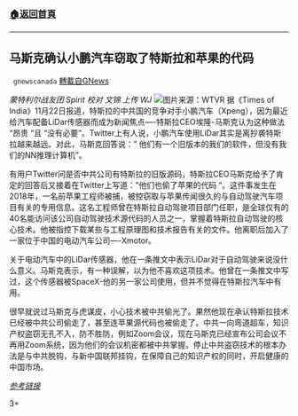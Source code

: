###  [:house:返回首頁](https://github.com/ourhimalayas/txt)
---

## 马斯克确认小鹏汽车窃取了特斯拉和苹果的代码
` gnewscanada` [轉載自GNews](https://gnews.org/zh-hans/584900/)

*蒙特利尔战友团 Spirit
校对 文锦 上传 WJ*
![](https://gnews-media-offload.s3.amazonaws.com/wp-content/uploads/2020/11/23150309/Tesla.jpg)图片来源：WTVR
据《Times of India》11月22日报道，特斯拉的中共国的竞争对手小鹏汽车（Xpeng），因为最近给汽车配备LiDar传感器而成为新闻焦点—-特斯拉CEO埃隆-马斯克认为这种做法 “昂贵 “且 “没有必要”。Twitter上有人说，小鹏汽车使用LiDar其实是离抄袭特斯拉越来越远。对此，马斯克回答说：” 他们有一个旧版本的我们的软件，但没有我们的NN推理计算机”。

有用户Twitter问是否中共公司有特斯拉的旧版源码，特斯拉CEO马斯克给予了肯定的回答后又接着在Twitter上写道：”他们也偷了苹果的代码 “。这件事发生在2018年，一名前苹果工程师被捕，被控窃取与苹果传闻很久的与自动驾驶汽车项目有关的专用信息。这名工程师曾在特斯拉自动驾驶项目部门任职，是全球仅有的40名能访问该公司自动驾驶技术源代码的人员之一，掌握着特斯拉自动驾驶的核心技术。他被指控下载某些与工程原理图和技术报告有关的文件。他离职后加入了一家位于中国的电动汽车公司—-Xmotor。

关于电动汽车中的LiDar传感器，他在一条推文中表示LiDar对于自动驾驶来说没什么意义。马斯克表示，有一种误解，以为他不喜欢这项技术。他曾在一条推文中写过，这个传感器被SpaceX-他的另一家公司使用，但并不觉得在特斯拉汽车中有用。

很早就说过马斯克与虎谋皮，小心技术被中共偷光了。果然他现在承认特斯拉技术已经被中共公司偷走了，甚至连苹果源代码也被偷走了。中共一向弯道超车，知识产权盗窃无孔不入，防不胜防，例如Zoom会议，现在马斯克已经宣布公司会议不再用Zoom系统，因为他们的会议机密都被中共掌握。停止中共盗窃技术的根本办法是与中共脱钩，与新中国联邦挂钩，在保障自己的知识产权的同时，开启健康的中国市场。

[*参考链接*](https://timesofindia.indiatimes.com/gadgets-news/elon-musk-says-teslas-chinese-rival-stole-apples-code/articleshow/79348361.cms)

3+
